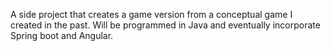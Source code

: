 A side project that creates a game version from a conceptual game I created in the past.
Will be programmed in Java and eventually incorporate Spring boot and Angular.
